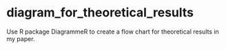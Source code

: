# diagram_for_theoretical_results
Use R package DiagrammeR to create a flow chart for theoretical results in my paper.
